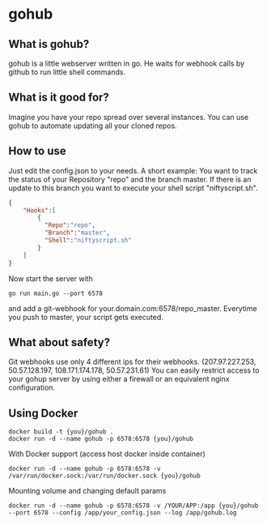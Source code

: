 gohub
=====

## What is gohub?

gohub is a little webserver written in go. He waits for webhook calls by github to run little shell commands.

## What is it good for?

Imagine you have your repo spread over several instances. You can use gohub to automate updating all your cloned repos.

## How to use

Just edit the config.json to your needs. A short example:
You want to track the status of your Repository "repo" and the branch master. If there is an update to this branch you want to execute your shell script "niftyscript.sh".

```json
{
    "Hooks":[
        {
          "Repo":"repo",
          "Branch":"master",
          "Shell":"niftyscript.sh"
        }
    ]
}
```

Now start the server with
  
    go run main.go --port 6578

and add a git-webhook for your.domain.com:6578/repo_master. Everytime you push to master, your script gets executed.

## What about safety?

Git webhooks use only 4 different ips for their webhooks. (207.97.227.253, 50.57.128.197, 108.171.174.178, 50.57.231.61) You can easily restrict access to your gohup server by using either a firewall or an equivalent nginx configuration.

## Using Docker

    docker build -t {you}/gohub .
    docker run -d --name gohub -p 6578:6578 {you}/gohub

With Docker support (access host docker inside container)
    
    docker run -d --name gohub -p 6578:6578 -v /var/run/docker.sock:/var/run/docker.sock {you}/gohub

Mounting volume and changing default params

    docker run -d --name gohub -p 6578:6578 -v /YOUR/APP:/app {you}/gohub --port 6578 --config /app/your_config.json --log /app/gohub.log

